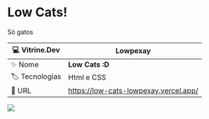 # Low Cats!

Só gatos

| :computer: Vitrine.Dev |  Lowpexay   |
| -------------  | --- |
| :sparkles: Nome        | **Low Cats :D**
| :label: Tecnologias | Html e CSS
| :rocket: URL       | https://low-cats-lowpexay.vercel.app/

![](https://cdn.discordapp.com/attachments/690327547178909728/1041881547797696622/image.png)
